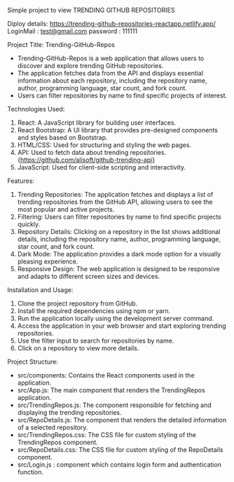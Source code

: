 Simple project to view TRENDING GITHUB REPOSITORIES


Diploy details:
https://trending-github-repositories-reactapp.netlify.app/
LoginMail : test@gmail.com
password  : 111111

Project Title: Trending-GitHub-Repos
- Trending-GitHub-Repos is a web application that allows users to discover and explore trending GitHub repositories.
- The application fetches data from the API and displays essential information about each repository, including the repository name, author, programming language, star count, and fork count. 
- Users can filter repositories by name to find specific projects of interest.


Technologies Used:

1. React: A JavaScript library for building user interfaces.
2. React Bootstrap: A UI library that provides pre-designed components and styles based on Bootstrap.
3. HTML/CSS: Used for structuring and styling the web pages.
4. API: Used to fetch data about trending repositories.  {https://github.com/alisoft/github-trending-api}
5. JavaScript: Used for client-side scripting and interactivity.

Features:

1. Trending Repositories: The application fetches and displays a list of trending repositories from the GitHub API, allowing users to see the most popular and active projects.
2. Filtering: Users can filter repositories by name to find specific projects quickly.
3. Repository Details: Clicking on a repository in the list shows additional details, including the repository name, author, programming language, star count, and fork count.
4. Dark Mode: The application provides a dark mode option for a visually pleasing experience.
5. Responsive Design: The web application is designed to be responsive and adapts to different screen sizes and devices.

Installation and Usage:

1. Clone the project repository from GitHub.
2. Install the required dependencies using npm or yarn.
3. Run the application locally using the development server command.
4. Access the application in your web browser and start exploring trending repositories.
5. Use the filter input to search for repositories by name.
6. Click on a repository to view more details.

Project Structure:

- src/components: Contains the React components used in the application.
- src/App.js: The main component that renders the TrendingRepos application.
- src/TrendingRepos.js: The component responsible for fetching and displaying the trending repositories.
- src/RepoDetails.js: The component that renders the detailed information of a selected repository.
- src/TrendingRepos.css: The CSS file for custom styling of the TrendingRepos component.
- src/RepoDetails.css: The CSS file for custom styling of the RepoDetails component.
- src/Login.js : component which contains login form and authentication function.
